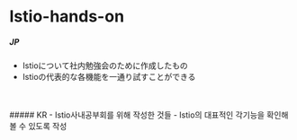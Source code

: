 # Istio-hands-on
##### JP
- Istioについて社内勉強会のために作成したもの
- Istioの代表的な各機能を一通り試すことができる
<br>
<br>
##### KR
- Istio사내공부회를 위해 작성한 것들
- Istio의 대표적인 각기능을 확인해볼 수 있도록 작성